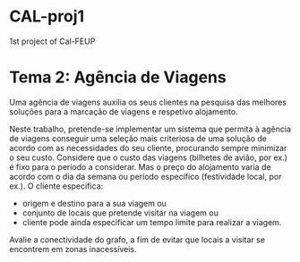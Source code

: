 # CAL-proj1
1st project of Cal-FEUP


# Tema 2: Agência de Viagens
Uma agência de viagens auxilia os seus clientes na pesquisa das melhores soluções para a marcação de viagens e respetivo alojamento.

Neste trabalho, pretende-se implementar um sistema que permita à agência de viagens conseguir uma seleção mais criteriosa de uma solução de acordo com as necessidades do seu cliente, procurando sempre minimizar o seu custo.
Considere que o custo das viagens (bilhetes de avião, por ex.) é fixo para o período a considerar. Mas o preço do alojamento varia de acordo com o dia da semana ou período específico (festividade local, por ex.).
O cliente especifica:
- origem e destino para a sua viagem
              ou
- conjunto de locais que pretende visitar na viagem
              ou
- cliente pode ainda especificar um tempo limite para realizar a viagem.

Avalie a conectividade do grafo, a fim de evitar que locais a visitar se encontrem em zonas inacessíveis.
